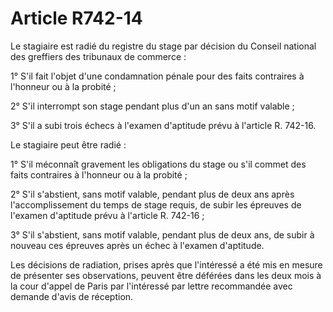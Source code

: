 # Article R742-14

Le stagiaire est radié du registre du stage par décision du Conseil national des greffiers des tribunaux de commerce :

1° S'il fait l'objet d'une condamnation pénale pour des faits contraires à l'honneur ou à la probité ;

2° S'il interrompt son stage pendant plus d'un an sans motif valable ;

3° S'il a subi trois échecs à l'examen d'aptitude prévu à l'article R. 742-16.

Le stagiaire peut être radié :

1° S'il méconnaît gravement les obligations du stage ou s'il commet des faits contraires à l'honneur ou à la probité ;

2° S'il s'abstient, sans motif valable, pendant plus de deux ans après l'accomplissement du temps de stage requis, de subir les épreuves de l'examen d'aptitude prévu à l'article R. 742-16 ;

3° S'il s'abstient, sans motif valable, pendant plus de deux ans, de subir à nouveau ces épreuves après un échec à l'examen d'aptitude.

Les décisions de radiation, prises après que l'intéressé a été mis en mesure de présenter ses observations, peuvent être déférées dans les deux mois à la cour d'appel de Paris par l'intéressé par lettre recommandée avec demande d'avis de réception.
